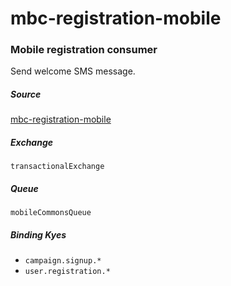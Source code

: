 # mbc-registration-mobile
### Mobile registration consumer

Send welcome SMS message.

##### Source
[mbc-registration-mobile](https://github.com/DoSomething/mbc-registration-mobile)

##### Exchange
`transactionalExchange`

##### Queue
`mobileCommonsQueue`

##### Binding Kyes
- `campaign.signup.*`
- `user.registration.*`
